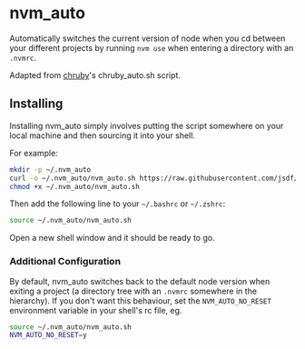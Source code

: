 # nvm_auto
Automatically switches the current version of node when you cd between your different projects by running `nvm use` when entering a directory with an `.nvmrc`.

Adapted from [chruby](https://github.com/postmodern/chruby)'s chruby_auto.sh script.

## Installing

Installing nvm_auto simply involves putting the script somewhere on your local machine and then sourcing it into your shell.

For example:

```sh
mkdir -p ~/.nvm_auto
curl -o ~/.nvm_auto/nvm_auto.sh https://raw.githubusercontent.com/jsdf/nvm_auto/master/nvm_auto.sh 
chmod +x ~/.nvm_auto/nvm_auto.sh
```

Then add the following line to your `~/.bashrc` or `~/.zshrc`:

```sh
source ~/.nvm_auto/nvm_auto.sh
```

Open a new shell window and it should be ready to go.

### Additional Configuration

By default, nvm_auto switches back to the default node version when exiting a project (a directory tree with an `.nvmrc` somewhere in the hierarchy). If you don't want this behaviour, set the `NVM_AUTO_NO_RESET` environment variable in your shell's rc file, eg.

```sh
source ~/.nvm_auto/nvm_auto.sh
NVM_AUTO_NO_RESET=y
```

